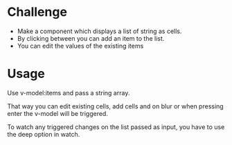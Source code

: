 # Challenge

- Make a component which displays a list of string as cells.
- By clicking between you can add an item to the list.
- You can edit the values of the existing items

# Usage

Use v-model:items and pass a string array.

That way you can edit existing cells, add cells and on blur or when pressing enter the v-model will be triggered.

To watch any triggered changes on the list passed as input, you have to use the deep option in watch.
